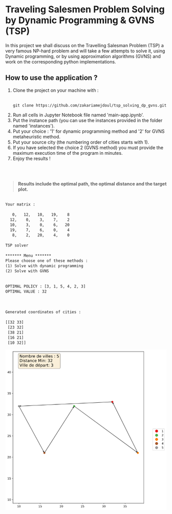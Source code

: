 # Traveling Salesmen Problem Solving by Dynamic Programming & GVNS (TSP)

In this project we shall discuss on the Travelling Salesman Problem (TSP) a very famous NP-hard problem and will take a few attempts to solve it, using Dynamic programming, or by using approximation algorithms (GVNS) and work on the corresponding python implementations.
<br/>
## How to use the application ?

<ol>
<li>Clone the project on your machine with :<br/>
<pre><code>
git clone https://github.com/zakariamejdoul/tsp_solving_dp_gvns.git
</code></pre>
</li>
<li>Run all cells in Jupyter Notebook file named 'main-app.ipynb'.</li>
<li>Put the instance path (you can use the instances provided in the folder named 'instances').</li>
<li>Put your choice : '1' for dynamic programming method and '2' for GVNS metaheuristic method.</li>
<li>Put your source city (the numbering order of cities starts with 1).</li>
<li>If you have selected the choice 2 (GVNS method) you must provide the maximum execution time of the program in minutes.</li>
<li>Enjoy the results !</li>
</ol>
<br/><br/>

> **Results include the optimal path, the optimal distance and the target plot.**

<pre><code>
Your matrix : 

   0,   12,   10,   19,    8
  12,    0,    3,    7,    2
  10,    3,    0,    6,   20
  19,    7,    6,    0,    4
   8,    2,   20,    4,    0

TSP solver

******* Menu *******
Please choose one of these methods :
(1) Solve with dynamic programming 
(2) Solve with GVNS


OPTIMAL POLICY : [3, 1, 5, 4, 2, 3]
OPTIMAL VALUE : 32



Generated coordinates of cities : 

[[32 33]
 [23 32]
 [38 21]
 [16 21]
 [10 32]] 
</code></pre>
<img src = "plots\plot exampe.png" title = "plot example" alt = "Plot Example">

